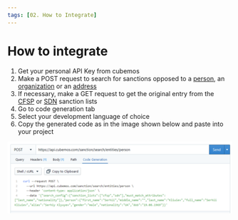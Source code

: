 ```yaml
---
tags: [02. How to Integrate]
---
```


# How to integrate

1. Get your personal API Key from cubemos 
2. Make a POST request to search for sanctions opposed to a [person](../swagger/sanctions_list.v1.yaml/paths/~1search~1entities~1person/post), an [organization](../swagger/sanctions_list.v1.yaml/paths/~1search~1entities~1organization/post) or an [address](../swagger/sanctions_list.v1.yaml/paths/~1search~1location~1address/post)
3. If necessary, make a GET request to get the original entry from the [CFSP](../swagger/sanctions_list.v1.yaml/paths/~1list~1cfsp~1{id}/get) or [SDN](../swagger/sanctions_list.v1.yaml/paths/~1list~1sdn~1{id}/get) sanction lists 
4. Go to code generation tab
5. Select your development language of choice
6. Copy the generated code as in the image shown below and paste into your project

![](../assets/images/codeIntegration.png)